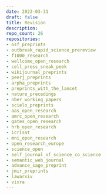 ```yaml
---
date: 2022-03-31
draft: false
title: Revision
description:
repo_count: 26
repositories:
- osf_preprints
- outbreak_rapid_science_prereview
- f1000_research
- wellcome_open_research
- cell_press_sneak_peek
- wikijournal_preprints
- peerj_preprints
- arpha_preprints
- preprints_with_the_lancet
- nature_precedings
- nber_working_papers
- scielo_preprints
- aas_open_research
- amrc_open_research
- gates_open_research
- hrb_open_research
- icrisat
- mni_open_research
- open_research_europe
- science_open
- self_journal_of_science_co_science
- semantic_web_journal
- advance_sage_preprint
- jmir_preprints
- lawarxiv
- vixra
---
```



